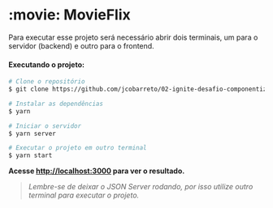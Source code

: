 # :movie: MovieFlix

Para executar esse projeto será necessário abrir dois terminais, um para o servidor (backend) e outro para o frontend.

#### Executando o projeto:

```bash 
# Clone o repositório
$ git clone https://github.com/jcobarreto/02-ignite-desafio-componentizando-app.git
```

```bash 
# Instalar as dependências
$ yarn
```

```bash 
# Iniciar o servidor 
$ yarn server
```

```bash 
# Executar o projeto em outro terminal 
$ yarn start
```

**Acesse <http://localhost:3000> para ver o resultado.**
> _Lembre-se de deixar o JSON Server rodando, por isso utilize outro terminal para executar o projeto._
